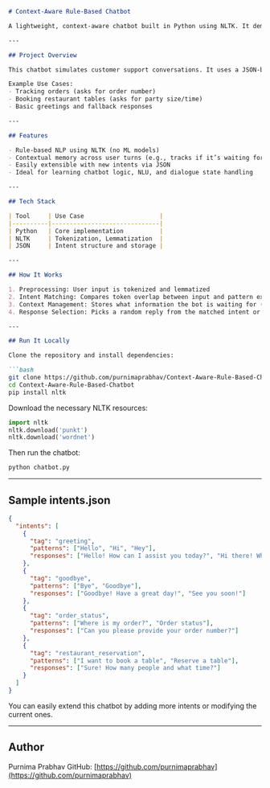 ````markdown
# Context-Aware Rule-Based Chatbot

A lightweight, context-aware chatbot built in Python using NLTK. It demonstrates intent recognition, simple multi-turn dialog handling, and stateful interaction logic — all without using a machine learning model.

---

## Project Overview

This chatbot simulates customer support conversations. It uses a JSON-based intent system, lemmatization and token matching for classification, and conversation state tracking to handle context-sensitive replies.

Example Use Cases:
- Tracking orders (asks for order number)
- Booking restaurant tables (asks for party size/time)
- Basic greetings and fallback responses

---

## Features

- Rule-based NLP using NLTK (no ML models)
- Contextual memory across user turns (e.g., tracks if it’s waiting for info)
- Easily extensible with new intents via JSON
- Ideal for learning chatbot logic, NLU, and dialogue state handling

---

## Tech Stack

| Tool     | Use Case                     |
|----------|------------------------------|
| Python   | Core implementation          |
| NLTK     | Tokenization, Lemmatization  |
| JSON     | Intent structure and storage |

---

## How It Works

1. Preprocessing: User input is tokenized and lemmatized
2. Intent Matching: Compares token overlap between input and pattern examples
3. Context Management: Stores what information the bot is waiting for (e.g., order number)
4. Response Selection: Picks a random reply from the matched intent or asks follow-up questions

---

## Run It Locally

Clone the repository and install dependencies:

```bash
git clone https://github.com/purnimaprabhav/Context-Aware-Rule-Based-Chatbot.git
cd Context-Aware-Rule-Based-Chatbot
pip install nltk
````

Download the necessary NLTK resources:

```python
import nltk
nltk.download('punkt')
nltk.download('wordnet')
```

Then run the chatbot:

```bash
python chatbot.py
```

---

## Sample intents.json

```json
{
  "intents": [
    {
      "tag": "greeting",
      "patterns": ["Hello", "Hi", "Hey"],
      "responses": ["Hello! How can I assist you today?", "Hi there! What can I do for you?"]
    },
    {
      "tag": "goodbye",
      "patterns": ["Bye", "Goodbye"],
      "responses": ["Goodbye! Have a great day!", "See you soon!"]
    },
    {
      "tag": "order_status",
      "patterns": ["Where is my order?", "Order status"],
      "responses": ["Can you please provide your order number?"]
    },
    {
      "tag": "restaurant_reservation",
      "patterns": ["I want to book a table", "Reserve a table"],
      "responses": ["Sure! How many people and what time?"]
    }
  ]
}
```

You can easily extend this chatbot by adding more intents or modifying the current ones.

---


## Author

Purnima Prabhav
GitHub: [https://github.com/purnimaprabhav](https://github.com/purnimaprabhav)
